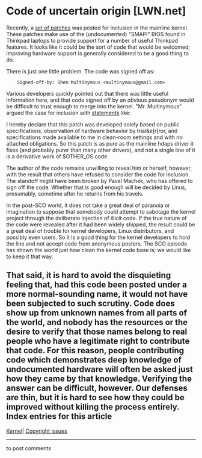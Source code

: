 # Code of uncertain origin [LWN.net]

Recently, a [set of patches](http://lwn.net/Articles/194368/) was posted for inclusion in the mainline kernel. These patches make use of the (undocumented) "SMAPI" BIOS found in Thinkpad laptops to provide support for a number of useful Thinkpad features. It looks like it could be the sort of code that would be welcomed; improving hardware support is generally considered to be a good thing to do. 

There is just one little problem. The code was signed off as: 
    
    
        Signed-off-by: Shem Multinymous <multinymous@gmail.com>
    

Various developers quickly pointed out that there was little useful information here, and that code signed off by an obvious pseudonym would be difficult to trust enough to merge into the kernel. "Mr. Multinymous" argued the case for inclusion with [statements](/Articles/194731/) like: 

I hereby declare that this patch was developed solely based on public specifications, observation of hardware behavior by trial&e[r]ror, and specifications made available to me in clean-room settings and with no attached obligations. So this patch is as pure as the mainline hdaps driver it fixes (and probably purer than many other drivers), and not a single line of it is a derivative work of $OTHER_OS code. 

The author of the code remains unwilling to reveal him or herself, however, with the result that others have refused to consider the code for inclusion. The standoff might have been broken by Pavel Machek, who has offered to sign off the code. Whether that is good enough will be decided by Linus, presumably, sometime after he returns from his travels. 

In the post-SCO world, it does not take a great deal of paranoia or imagination to suppose that somebody could attempt to sabotage the kernel project through the deliberate injection of illicit code. If the true nature of the code were revealed after it had been widely shipped, the result could be a great deal of trouble for kernel developers, Linux distributors, and possibly even users. So it is a good thing for the kernel developers to hold the line and not accept code from anonymous posters. The SCO episode has shown the world just how clean the kernel code base is; we would like to keep it that way. 

That said, it is hard to avoid the disquieting feeling that, had this code been posted under a more normal-sounding name, it would not have been subjected to such scrutiny. Code does show up from unknown names from all parts of the world, and nobody has the resources or the desire to verify that those names belong to real people who have a legitimate right to contribute that code. For this reason, people contributing code which demonstrates deep knowledge of undocumented hardware will often be asked just how they came by that knowledge. Verifying the answer can be difficult, however. Our defenses are thin, but it is hard to see how they could be improved without killing the process entirely.  
Index entries for this article  
---  
[Kernel](/Kernel/Index)| [Copyright issues](/Kernel/Index#Copyright_issues)  
  


* * *

to post comments 
